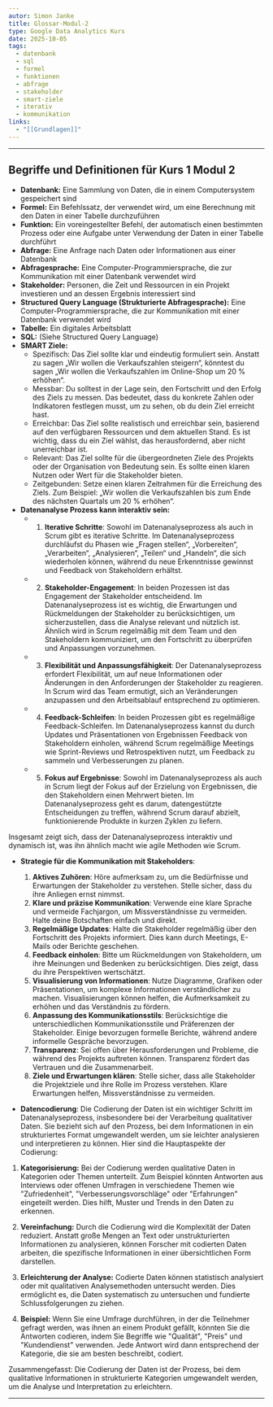 ```yaml
---
autor: Simon Janke
title: Glossar-Modul-2
type: Google Data Analytics Kurs
date: 2025-10-05
tags:
  - datenbank
  - sql
  - formel
  - funktionen
  - abfrage
  - stakeholder
  - smart-ziele
  - iterativ
  - kommunikation
links:
  - "[[Grundlagen]]"
---
```

---

## **Begriffe und Definitionen für Kurs 1  Modul 2**

- **Datenbank:** Eine Sammlung von Daten, die in einem Computersystem gespeichert sind
- **Formel:** Ein Befehlssatz, der verwendet wird, um eine Berechnung mit den Daten in einer Tabelle durchzuführen
- **Funktion:** Ein voreingestellter Befehl, der automatisch einen bestimmten Prozess oder eine Aufgabe unter Verwendung der Daten in einer Tabelle durchführt
- **Abfrage:** Eine Anfrage nach Daten oder Informationen aus einer Datenbank
- **Abfragesprache:** Eine Computer-Programmiersprache, die zur Kommunikation mit einer Datenbank verwendet wird
- **Stakeholder:** Personen, die Zeit und Ressourcen in ein Projekt investieren und an dessen Ergebnis interessiert sind
- **Structured Query Language (Strukturierte Abfragesprache):** Eine Computer-Programmiersprache, die zur Kommunikation mit einer Datenbank verwendet wird
- **Tabelle:** Ein digitales Arbeitsblatt
- **SQL:** (Siehe Structured Query Language)
- **SMART Ziele:**
    - Spezifisch:
Das Ziel sollte klar und eindeutig formuliert sein. Anstatt zu sagen „Wir
  wollen die Verkaufszahlen steigern“, könntest du sagen „Wir wollen die
  Verkaufszahlen im Online-Shop um 20 % erhöhen“.
    - Messbar:
Du solltest in der Lage sein, den Fortschritt und den Erfolg des Ziels zu
  messen. Das bedeutet, dass du konkrete Zahlen oder Indikatoren festlegen
  musst, um zu sehen, ob du dein Ziel erreicht hast.
    - Erreichbar:
Das Ziel sollte realistisch und erreichbar sein, basierend auf den verfügbaren
  Ressourcen und dem aktuellen Stand. Es ist wichtig, dass du ein Ziel wählst,
  das herausfordernd, aber nicht unerreichbar ist.
    - Relevant:
Das Ziel sollte für die übergeordneten Ziele des Projekts oder der Organisation
  von Bedeutung sein. Es sollte einen klaren Nutzen oder Wert für die
  Stakeholder bieten.
    - Zeitgebunden:
Setze einen klaren Zeitrahmen für die Erreichung des Ziels. Zum Beispiel: „Wir
  wollen die Verkaufszahlen bis zum Ende des nächsten Quartals um 20 %
  erhöhen“.
- **Datenanalyse Prozess kann interaktiv sein:**
    - 1. **Iterative Schritte**:
Sowohl im Datenanalyseprozess als auch in Scrum gibt es iterative Schritte. Im
      Datenanalyseprozess durchläufst du Phasen wie „Fragen stellen“,
      „Vorbereiten“, „Verarbeiten“, „Analysieren“, „Teilen“ und „Handeln“, die
      sich wiederholen können, während du neue Erkenntnisse gewinnst und
      Feedback von Stakeholdern erhältst.
    - 2. **Stakeholder-Engagement**:
         In beiden Prozessen ist das Engagement der Stakeholder entscheidend. Im Datenanalyseprozess ist es wichtig, die Erwartungen und Rückmeldungen der Stakeholder zu berücksichtigen, um sicherzustellen, dass die Analyse relevant und nützlich ist. Ähnlich wird in Scrum regelmäßig mit dem Team und den Stakeholdern kommuniziert, um den Fortschritt zu überprüfen und Anpassungen vorzunehmen.
    - 3. **Flexibilität und Anpassungsfähigkeit**:
Der Datenanalyseprozess erfordert Flexibilität, um auf neue Informationen oder
      Änderungen in den Anforderungen der Stakeholder zu reagieren. In Scrum
      wird das Team ermutigt, sich an Veränderungen anzupassen und den
      Arbeitsablauf entsprechend zu optimieren.
    - 4. **Feedback-Schleifen**:
In beiden Prozessen gibt es regelmäßige Feedback-Schleifen. Im
     Datenanalyseprozess kannst du durch Updates und Präsentationen von
     Ergebnissen Feedback von Stakeholdern einholen, während Scrum regelmäßige
     Meetings wie Sprint-Reviews und Retrospektiven nutzt, um Feedback zu
     sammeln und Verbesserungen zu planen.
    - 5. **Fokus auf Ergebnisse**:
Sowohl im Datenanalyseprozess als auch in Scrum liegt der Fokus auf der
     Erzielung von Ergebnissen, die den Stakeholdern einen Mehrwert bieten. Im
     Datenanalyseprozess geht es darum, datengestützte Entscheidungen zu
     treffen, während Scrum darauf abzielt, funktionierende Produkte in kurzen
     Zyklen zu liefern.

Insgesamt zeigt sich, dass der Datenanalyseprozess interaktiv und dynamisch
ist, was ihn ähnlich macht wie agile Methoden wie Scrum.

- **Strategie für die Kommunikation mit Stakeholders**:
    1. **Aktives Zuhören**:
Höre aufmerksam zu, um die Bedürfnisse und Erwartungen der Stakeholder zu
     verstehen. Stelle sicher, dass du ihre Anliegen ernst nimmst.
    2. **Klare und präzise Kommunikation**:
Verwende eine klare Sprache und vermeide Fachjargon, um Missverständnisse zu
     vermeiden. Halte deine Botschaften einfach und direkt.
    3. **Regelmäßige Updates**:
Halte die Stakeholder regelmäßig über den Fortschritt des Projekts informiert.
     Dies kann durch Meetings, E-Mails oder Berichte geschehen.
    4. **Feedback einholen**:
Bitte um Rückmeldungen von Stakeholdern, um ihre Meinungen und Bedenken zu
     berücksichtigen. Dies zeigt, dass du ihre Perspektiven wertschätzt.
    5. **Visualisierung von Informationen**:
Nutze Diagramme, Grafiken oder Präsentationen, um komplexe Informationen
      verständlicher zu machen. Visualisierungen können helfen, die
      Aufmerksamkeit zu erhöhen und das Verständnis zu fördern.
    6. **Anpassung des Kommunikationsstils**:
Berücksichtige die unterschiedlichen Kommunikationsstile und Präferenzen der
      Stakeholder. Einige bevorzugen formelle Berichte, während andere
      informelle Gespräche bevorzugen.
    7. **Transparenz**:
Sei offen über Herausforderungen und Probleme, die während des Projekts
     auftreten können. Transparenz fördert das Vertrauen und die
     Zusammenarbeit.
    8. **Ziele und Erwartungen klären**:
Stelle sicher, dass alle Stakeholder die Projektziele und ihre Rolle im Prozess
     verstehen. Klare Erwartungen helfen, Missverständnisse zu vermeiden.

- **Datencodierung**: Die Codierung der Daten ist ein wichtiger Schritt im Datenanalyseprozess, insbesondere bei der Verarbeitung qualitativer Daten. Sie bezieht sich auf den Prozess, bei dem Informationen in ein strukturiertes Format umgewandelt werden, um sie leichter analysieren und interpretieren zu können. Hier sind die Hauptaspekte der Codierung:

1. **Kategorisierung:** Bei der Codierung werden qualitative Daten in
 Kategorien oder Themen unterteilt. Zum Beispiel könnten Antworten aus
 Interviews oder offenen Umfragen in verschiedene Themen wie "Zufriedenheit",
 "Verbesserungsvorschläge" oder "Erfahrungen" eingeteilt werden. Dies hilft,
 Muster und Trends in den Daten zu erkennen.

2. **Vereinfachung:** Durch die Codierung wird die Komplexität der Daten
 reduziert. Anstatt große Mengen an Text oder unstrukturierten Informationen zu
 analysieren, können Forscher mit codierten Daten arbeiten, die spezifische
 Informationen in einer übersichtlichen Form darstellen.

3. **Erleichterung der Analyse:** Codierte Daten können statistisch analysiert
 oder mit qualitativen Analysemethoden untersucht werden. Dies ermöglicht es,
 die Daten systematisch zu untersuchen und fundierte Schlussfolgerungen zu
 ziehen.

4. **Beispiel:** Wenn Sie eine Umfrage durchführen, in der die Teilnehmer
 gefragt werden, was ihnen an einem Produkt gefällt, könnten Sie die Antworten
 codieren, indem Sie Begriffe wie "Qualität", "Preis" und "Kundendienst"
 verwenden. Jede Antwort wird dann entsprechend der Kategorie, die sie am
 besten beschreibt, codiert.

Zusammengefasst: Die Codierung der Daten ist der Prozess, bei dem qualitative
Informationen in strukturierte Kategorien umgewandelt werden, um die Analyse
und Interpretation zu erleichtern.

---
